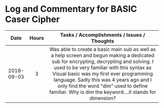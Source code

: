 # Log and Commentary for BASIC Caser Cipher

|    Date    | Hours |         Tasks / Accomplishments / Issues / Thoughts          |
| :--------: | :---: | :----------------------------------------------------------: |
| 2018-09-03 |   3   | Was able to create a basic main sub as well as a help screen and begun making a dedicated sub for encrypting, decrypting and solving. I used to be very familiar with this syntax as Visual basic was my first ever programming language. Sadly this was 4 years ago and I only find the word "dim" used to define familiar. Why is dim the keyword....it stands for dimension? |

